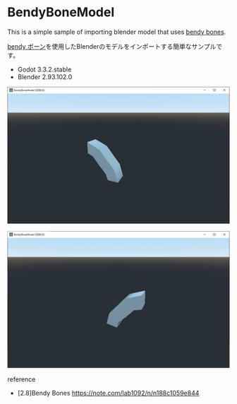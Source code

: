 # BendyBoneModel

This is a simple sample of importing blender model that uses [bendy bones](https://docs.blender.org/manual/en/latest/animation/armatures/bones/properties/bendy_bones.html).

[bendy ボーン](https://docs.blender.org/manual/en/latest/animation/armatures/bones/properties/bendy_bones.html)を使用したBlenderのモデルをインポートする簡単なサンプルです。

- Godot 3.3.2.stable
- Blender 2.93.102.0

![image1](docs/image1.png)

![image2](docs/image2.png)

reference

- [2.8]Bendy Bones
    https://note.com/lab1092/n/n188c1059e844
